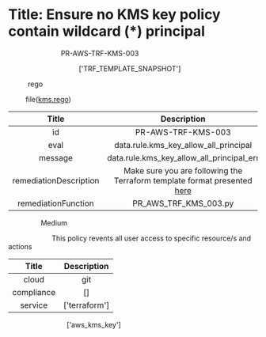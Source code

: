 



# Title: Ensure no KMS key policy contain wildcard (*) principal


***<font color="white">Master Test Id:</font>*** PR-AWS-TRF-KMS-003

***<font color="white">Master Snapshot Id:</font>*** ['TRF_TEMPLATE_SNAPSHOT']

***<font color="white">type:</font>*** rego

***<font color="white">rule:</font>*** file([kms.rego])  
  
  
  
  

|Title|Description|
| :---: | :---: |
|id|PR-AWS-TRF-KMS-003|
|eval|data.rule.kms_key_allow_all_principal|
|message|data.rule.kms_key_allow_all_principal_err|
|remediationDescription|Make sure you are following the Terraform template format presented <a href='https://registry.terraform.io/providers/hashicorp/aws/latest/docs/resources/kms_key' target='_blank'>here</a>|
|remediationFunction|PR_AWS_TRF_KMS_003.py|


***<font color="white">Severity:</font>*** Medium

***<font color="white">Description:</font>*** This policy revents all user access to specific resource/s and actions  
  
  

|Title|Description|
| :---: | :---: |
|cloud|git|
|compliance|[]|
|service|['terraform']|


***<font color="white">Resource Types:</font>*** ['aws_kms_key']


[kms.rego]: https://github.com/prancer-io/prancer-compliance-test/tree/master/aws/terraform/kms.rego
